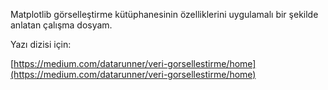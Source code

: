 Matplotlib görselleştirme kütüphanesinin özelliklerini uygulamalı bir şekilde anlatan çalışma dosyam.



Yazı dizisi için:

[https://medium.com/datarunner/veri-gorsellestirme/home](https://medium.com/datarunner/veri-gorsellestirme/home)

